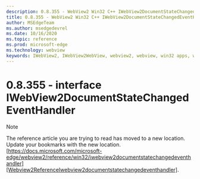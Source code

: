 ```yaml
---
description: 0.8.355 - WebView2 Win32 C++ IWebView2DocumentStateChangedEventHandler
title: 0.8.355 - WebView2 Win32 C++ IWebView2DocumentStateChangedEventHandler
author: MSEdgeTeam
ms.author: msedgedevrel
ms.date: 10/16/2020
ms.topic: reference
ms.prod: microsoft-edge
ms.technology: webview
keywords: IWebView2, IWebView2WebView, webview2, webview, win32 apps, win32, edge
---
```


# 0.8.355 - interface IWebView2DocumentStateChangedEventHandler 

> [!NOTE]
> The reference article you are trying to read has moved to a new location.  
> Update your bookmarks with the new location.  
> [https://docs.microsoft.com/microsoft-edge/webview2/reference/win32/iwebview2documentstatechangedeventhandler][Webview2ReferenceIwebview2documentstatechangedeventhandler].  

[Webview2ReferenceIwebview2documentstatechangedeventhandler]: /microsoft-edge/webview2/reference/win32/iwebview2documentstatechangedeventhandler "interface IWebView2DocumentStateChangedEventHandler | Microsoft Docs"
